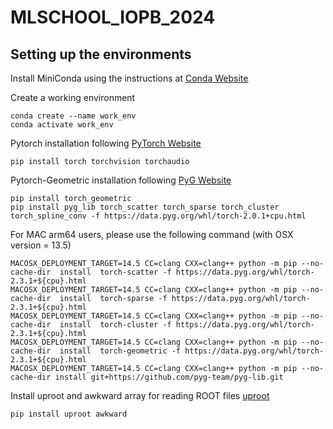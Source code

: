 # MLSCHOOL_IOPB_2024

## Setting up the environments

Install MiniConda using the instructions at [Conda Website](https://docs.conda.io/en/latest/miniconda.html#quick-command-line-install)

Create a working environment 

```
conda create --name work_env
conda activate work_env
```
Pytorch installation following [PyTorch Website](https://pytorch.org/get-started/locally/)

```
pip install torch torchvision torchaudio
```
Pytorch-Geometric installation following [PyG Website](https://pytorch-geometric.readthedocs.io/en/latest/install/installation.html)

```
pip install torch_geometric
pip install pyg_lib torch_scatter torch_sparse torch_cluster torch_spline_conv -f https://data.pyg.org/whl/torch-2.0.1+cpu.html
```
For MAC arm64 users, please use the following command (with OSX version = 13.5)
```
MACOSX_DEPLOYMENT_TARGET=14.5 CC=clang CXX=clang++ python -m pip --no-cache-dir  install  torch-scatter -f https://data.pyg.org/whl/torch-2.3.1+${cpu}.html
MACOSX_DEPLOYMENT_TARGET=14.5 CC=clang CXX=clang++ python -m pip --no-cache-dir  install  torch-sparse -f https://data.pyg.org/whl/torch-2.3.1+${cpu}.html
MACOSX_DEPLOYMENT_TARGET=14.5 CC=clang CXX=clang++ python -m pip --no-cache-dir  install  torch-cluster -f https://data.pyg.org/whl/torch-2.3.1+${cpu}.html
MACOSX_DEPLOYMENT_TARGET=14.5 CC=clang CXX=clang++ python -m pip --no-cache-dir  install  torch-geometric -f https://data.pyg.org/whl/torch-2.3.1+${cpu}.html
MACOSX_DEPLOYMENT_TARGET=14.5 CC=clang CXX=clang++ python -m pip --no-cache-dir install git+https://github.com/pyg-team/pyg-lib.git
```


Install uproot and awkward array for reading ROOT files [uproot](https://uproot.readthedocs.io/en/latest/index.html)
```
pip install uproot awkward
```
